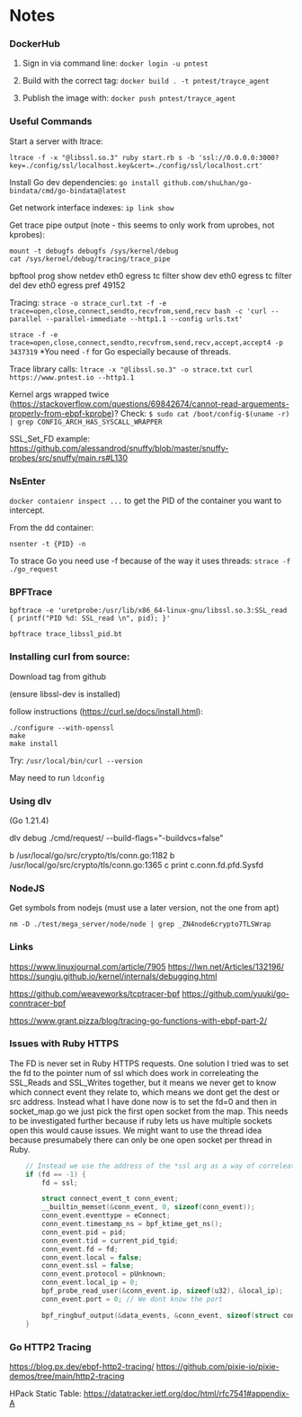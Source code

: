 # Notes

### DockerHub
1. Sign in via command line: `docker login -u pntest`

2. Build with the correct tag: `docker build . -t pntest/trayce_agent`

2. Publish the image with: `docker push pntest/trayce_agent`

### Useful Commands

Start a server with ltrace:
```
ltrace -f -x "@libssl.so.3" ruby start.rb s -b 'ssl://0.0.0.0:3000?key=./config/ssl/localhost.key&cert=./config/ssl/localhost.crt'
```

Install Go dev dependencies:
`go install github.com/shuLhan/go-bindata/cmd/go-bindata@latest`

Get network interface indexes:
`ip link show`

Get trace pipe output (note - this seems to only work from uprobes, not kprobes):
```
mount -t debugfs debugfs /sys/kernel/debug
cat /sys/kernel/debug/tracing/trace_pipe
```

bpftool prog show netdev eth0 egress
tc filter show dev eth0 egress
tc filter del dev eth0 egress pref 49152

Tracing:
`strace -o strace_curl.txt -f -e trace=open,close,connect,sendto,recvfrom,send,recv bash -c 'curl --parallel --parallel-immediate --http1.1 --config urls.txt'`

`strace -f -e trace=open,close,connect,sendto,recvfrom,send,recv,accept,accept4 -p 3437319`
*You need `-f` for Go especially because of threads.

Trace library calls:
`ltrace -x "@libssl.so.3" -o strace.txt curl https://www.pntest.io --http1.1`

Kernel args wrapped twice (https://stackoverflow.com/questions/69842674/cannot-read-arguements-properly-from-ebpf-kprobe)? Check:
`$ sudo cat /boot/config-$(uname -r) | grep CONFIG_ARCH_HAS_SYSCALL_WRAPPER`

SSL_Set_FD example:
https://github.com/alessandrod/snuffy/blob/master/snuffy-probes/src/snuffy/main.rs#L130

### NsEnter
`docker contaienr inspect ...` to get the PID of the container you want to intercept.

From the dd container:
```
nsenter -t {PID} -n
```

To strace Go you need use -f because of the way it uses threads:
`strace -f ./go_request`

### BPFTrace

`bpftrace -e 'uretprobe:/usr/lib/x86_64-linux-gnu/libssl.so.3:SSL_read { printf("PID %d: SSL_read \n", pid); }'`

`bpftrace trace_libssl_pid.bt`


### Installing curl from source:

Download tag from github

(ensure libssl-dev is installed)

follow instructions (https://curl.se/docs/install.html):
```
./configure --with-openssl
make
make install
```

Try: `/usr/local/bin/curl --version`

May need to run `ldconfig`

### Using dlv
(Go 1.21.4)

dlv debug ./cmd/request/ --build-flags="-buildvcs=false"

b /usr/local/go/src/crypto/tls/conn.go:1182
b /usr/local/go/src/crypto/tls/conn.go:1365
c
print c.conn.fd.pfd.Sysfd

### NodeJS
Get symbols from nodejs (must use a later version, not the one from apt)

`nm -D ./test/mega_server/node/node | grep _ZN4node6crypto7TLSWrap`


### Links
https://www.linuxjournal.com/article/7905
https://lwn.net/Articles/132196/
https://sungju.github.io/kernel/internals/debugging.html

https://github.com/weaveworks/tcptracer-bpf
https://github.com/yuuki/go-conntracer-bpf

https://www.grant.pizza/blog/tracing-go-functions-with-ebpf-part-2/

### Issues with Ruby HTTPS

The FD is never set in Ruby HTTPS requests. One solution I tried was to set the fd to the pointer num of ssl which does work in correleating
the SSL_Reads and SSL_Writes together, but it means we never get to know which connect event they relate to, which means we dont get the
dest or src address.
Instead what I have done now is to set the fd=0 and then in socket_map.go we just pick the first open socket from the map. This needs to be
investigated further because if ruby lets us have multiple sockets open this would cause issues. We might want to use the thread idea because
presumabely there can only be one open socket per thread in Ruby.

```c
    // Instead we use the address of the *ssl arg as a way of correleating SSL_reads with SSL_writes.
    if (fd == -1) {
        fd = ssl;

        struct connect_event_t conn_event;
        __builtin_memset(&conn_event, 0, sizeof(conn_event));
        conn_event.eventtype = eConnect;
        conn_event.timestamp_ns = bpf_ktime_get_ns();
        conn_event.pid = pid;
        conn_event.tid = current_pid_tgid;
        conn_event.fd = fd;
        conn_event.local = false;
        conn_event.ssl = false;
        conn_event.protocol = pUnknown;
        conn_event.local_ip = 0;
        bpf_probe_read_user(&conn_event.ip, sizeof(u32), &local_ip);
        conn_event.port = 0; // We dont know the port

        bpf_ringbuf_output(&data_events, &conn_event, sizeof(struct connect_event_t), 0);
    }
```

### Go HTTP2 Tracing

https://blog.px.dev/ebpf-http2-tracing/
https://github.com/pixie-io/pixie-demos/tree/main/http2-tracing

HPack Static Table:
https://datatracker.ietf.org/doc/html/rfc7541#appendix-A
